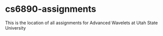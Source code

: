 # cs6890-assignments
This is the location of all assignments for Advanced Wavelets at Utah State University
